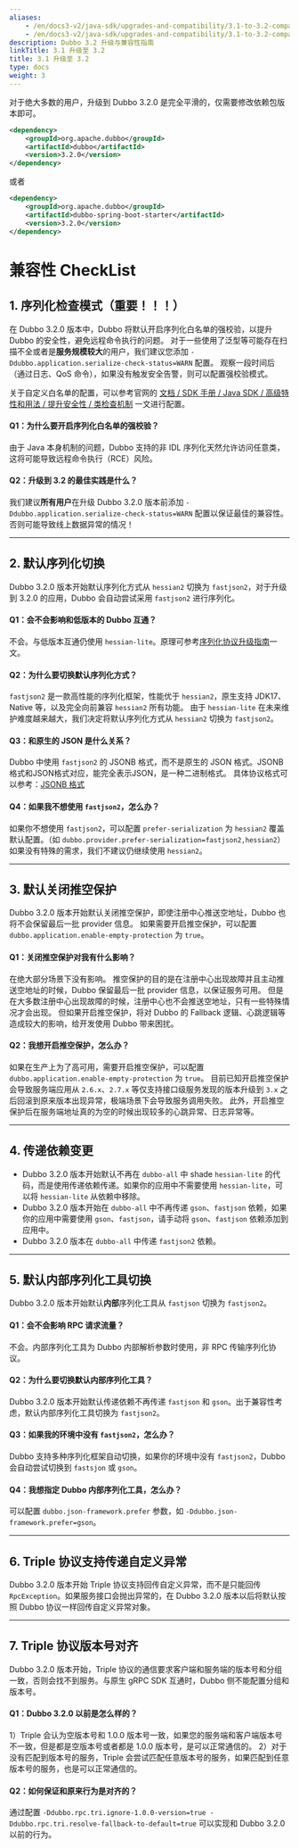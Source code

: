 ```yaml
---
aliases:
    - /en/docs3-v2/java-sdk/upgrades-and-compatibility/3.1-to-3.2-compatibility-guide/
    - /en/docs3-v2/java-sdk/upgrades-and-compatibility/3.1-to-3.2-compatibility-guide/
description: Dubbo 3.2 升级与兼容性指南
linkTitle: 3.1 升级至 3.2
title: 3.1 升级至 3.2
type: docs
weight: 3
---
```


对于绝大多数的用户，升级到 Dubbo 3.2.0 是完全平滑的，仅需要修改依赖包版本即可。

```xml
<dependency>
    <groupId>org.apache.dubbo</groupId>
    <artifactId>dubbo</artifactId>
    <version>3.2.0</version>
</dependency>
```

或者

```xml
<dependency>
    <groupId>org.apache.dubbo</groupId>
    <artifactId>dubbo-spring-boot-starter</artifactId>
    <version>3.2.0</version>
</dependency>
```

# 兼容性 CheckList

## 1. 序列化检查模式（重要！！！）

在 Dubbo 3.2.0 版本中，Dubbo 将默认开启序列化白名单的强校验，以提升 Dubbo 的安全性，避免远程命令执行的问题。
对于一些使用了泛型等可能存在扫描不全或者是**服务规模较大**的用户，我们建议您添加 `-Ddubbo.application.serialize-check-status=WARN` 配置。
观察一段时间后（通过日志、QoS 命令），如果没有触发安全告警，则可以配置强校验模式。

关于自定义白名单的配置，可以参考官网的 [文档 / SDK 手册 / Java SDK / 高级特性和用法 / 提升安全性 / 类检查机制](/en/overview/mannual/java-sdk/advanced-features-and-usage/security/class-check/) 一文进行配置。

#### Q1：为什么要开启序列化白名单的强校验？

由于 Java 本身机制的问题，Dubbo 支持的非 IDL 序列化天然允许访问任意类，这将可能导致远程命令执行（RCE）风险。

#### Q2：升级到 3.2 的最佳实践是什么？

我们建议**所有用户**在升级 Dubbo 3.2.0 版本前添加 `-Ddubbo.application.serialize-check-status=WARN` 配置以保证最佳的兼容性。否则可能导致线上数据异常的情况！

---

## 2. 默认序列化切换

Dubbo 3.2.0 版本开始默认序列化方式从 `hessian2` 切换为 `fastjson2`，对于升级到 3.2.0 的应用，Dubbo 会自动尝试采用 `fastjson2` 进行序列化。

#### Q1：会不会影响和低版本的 Dubbo 互通？

不会。与低版本互通仍使用 `hessian-lite`。原理可参考[序列化协议升级指南](/en/overview/mannual/java-sdk/upgrades-and-compatibility/serialization-upgrade/)一文。

#### Q2：为什么要切换默认序列化方式？

`fastjson2` 是一款高性能的序列化框架，性能优于 `hessian2`，原生支持 JDK17、Native 等，以及完全向前兼容 `hessian2` 所有功能。
由于 `hessian-lite` 在未来维护难度越来越大，我们决定将默认序列化方式从 `hessian2` 切换为 `fastjson2`。

#### Q3：和原生的 JSON 是什么关系？

Dubbo 中使用 `fastjson2` 的 JSONB 格式，而不是原生的 JSON 格式。JSONB 格式和JSON格式对应，能完全表示JSON，是一种二进制格式。
具体协议格式可以参考：[JSONB 格式](https://github.com/alibaba/fastjson2/wiki/jsonb_format_cn)

#### Q4：如果我不想使用 `fastjson2`，怎么办？

如果你不想使用 `fastjson2`，可以配置 `prefer-serialization` 为 `hessian2` 覆盖默认配置。（如 `dubbo.provider.prefer-serialization=fastjson2,hessian2`） 如果没有特殊的需求，我们不建议仍继续使用 `hessian2`。

---

## 3. 默认关闭推空保护

Dubbo 3.2.0 版本开始默认关闭推空保护，即使注册中心推送空地址，Dubbo 也将不会保留最后一批 provider 信息。
如果需要开启推空保护，可以配置 `dubbo.application.enable-empty-protection` 为 `true`。

#### Q1：关闭推空保护对我有什么影响？

在绝大部分场景下没有影响。
推空保护的目的是在注册中心出现故障并且主动推送空地址的时候，Dubbo 保留最后一批 provider 信息，以保证服务可用。
但是在大多数注册中心出现故障的时候，注册中心也不会推送空地址，只有一些特殊情况才会出现。
但如果开启推空保护，将对 Dubbo 的 Fallback 逻辑、心跳逻辑等造成较大的影响，给开发使用 Dubbo 带来困扰。

#### Q2：我想开启推空保护，怎么办？

如果在生产上为了高可用，需要开启推空保护，可以配置 `dubbo.application.enable-empty-protection` 为 `true`。
目前已知开启推空保护会导致服务端应用从 `2.6.x`、`2.7.x` 等仅支持接口级服务发现的版本升级到 `3.x` 之后回滚到原来版本出现异常，极端场景下会导致服务调用失败。
此外，开启推空保护后在服务端地址真的为空的时候出现较多的心跳异常、日志异常等。

---

## 4. 传递依赖变更

* Dubbo 3.2.0 版本开始默认不再在 `dubbo-all` 中 shade `hessian-lite` 的代码，而是使用传递依赖传递。如果你的应用中不需要使用 `hessian-lite`，可以将 `hessian-lite` 从依赖中移除。
* Dubbo 3.2.0 版本开始在 `dubbo-all` 中不再传递 `gson`、`fastjson` 依赖，如果你的应用中需要使用 `gson`、`fastjson`，请手动将 `gson`、`fastjson` 依赖添加到应用中。
* Dubbo 3.2.0 版本在 `dubbo-all` 中传递 `fastjson2` 依赖。

---

## 5. 默认内部序列化工具切换

Dubbo 3.2.0 版本开始默认**内部**序列化工具从 `fastjson` 切换为 `fastjson2`。

#### Q1：会不会影响 RPC 请求流量？

不会。内部序列化工具为 Dubbo 内部解析参数时使用，非 RPC 传输序列化协议。

#### Q2：为什么要切换默认内部序列化工具？

Dubbo 3.2.0 版本开始默认传递依赖不再传递 `fastjson` 和 `gson`。出于兼容性考虑，默认内部序列化工具切换为 `fastjson2`。

#### Q3：如果我的环境中没有 `fastjson2`，怎么办？

Dubbo 支持多种序列化框架自动切换，如果你的环境中没有 `fastjson2`，Dubbo 会自动尝试切换到 `fastsjon` 或 `gson`。

#### Q4：我想指定 Dubbo 内部序列化工具，怎么办？

可以配置 `dubbo.json-framework.prefer` 参数，如 `-Ddubbo.json-framework.prefer=gson`。

---

## 6. Triple 协议支持传递自定义异常

Dubbo 3.2.0 版本开始 Triple 协议支持回传自定义异常，而不是只能回传 `RpcException`。如果服务接口会抛出异常的，在 Dubbo 3.2.0 版本以后将默认按照 Dubbo 协议一样回传自定义异常对象。

---

## 7. Triple 协议版本号对齐

Dubbo 3.2.0 版本开始，Triple 协议的通信要求客户端和服务端的版本号和分组一致，否则会找不到服务。与原生 gRPC SDK 互通时，Dubbo 侧不能配置分组和版本号。

#### Q1：Dubbo 3.2.0 以前是怎么样的？

1）Triple 会认为空版本号和 1.0.0 版本号一致，如果您的服务端和客户端版本号不一致，但是都是空版本号或者都是 1.0.0 版本号，是可以正常通信的。
2）对于没有匹配到版本号的服务，Triple 会尝试匹配任意版本号的服务，如果匹配到任意版本号的服务，也是可以正常通信的。

#### Q2：如何保证和原来行为是对齐的？

通过配置 `-Ddubbo.rpc.tri.ignore-1.0.0-version=true -Ddubbo.rpc.tri.resolve-fallback-to-default=true` 可以实现和 Dubbo 3.2.0 以前的行为。
